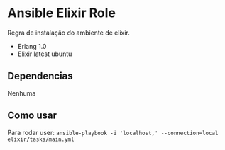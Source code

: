 # Ansible Elixir Role

Regra de instalação do ambiente de elixir.

- Erlang 1.0
- Elixir latest ubuntu

## Dependencias

Nenhuma


## Como usar

Para rodar user: `ansible-playbook -i 'localhost,' --connection=local elixir/tasks/main.yml`
